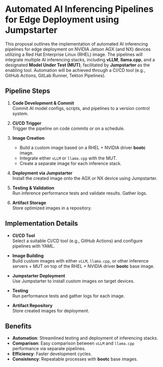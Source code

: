 # Automated AI Inferencing Pipelines for Edge Deployment using Jumpstarter

This proposal outlines the implementation of automated AI inferencing pipelines for edge deployment on NVIDIA Jetson AGX (and NX) devices utilizing a Red Hat Enterprise Linux (RHEL) image. The pipelines will integrate multiple AI inferencing stacks, including **vLLM**, **llama.cpp**, and a designated **Model Under Test (MUT)**, facilitated by **Jumpstarter** as the enabling tool. Automation will be achieved through a CI/CD tool (e.g., GitHub Actions, GitLab Runner, Tekton Pipelines).

## Pipeline Steps

1. **Code Development & Commit**  
   Commit AI model configs, scripts, and pipelines to a version control system.

2. **CI/CD Trigger**  
   Trigger the pipeline on code commits or on a schedule.

3. **Image Creation**  
   - Build a custom image based on a RHEL + NVIDIA driver **bootc** image.
   - Integrate either `vLLM` or `llama.cpp` with the MUT.
   - Create a separate image for each inference stack.

4. **Deployment via Jumpstarter**  
   Install the created image onto the AGX or NX device using Jumpstarter.

5. **Testing & Validation**  
   Run inference performance tests and validate results. Gather logs.

6. **Artifact Storage**  
   Store optimized images in a repository.

## Implementation Details

- **CI/CD Tool**  
  Select a suitable CI/CD tool (e.g., GitHub Actions) and configure pipelines with YAML.

- **Image Building**  
  Build custom images with either `vLLM`, `llama.cpp`, or other inference servers + MUT on top of the RHEL + NVIDIA driver **bootc** base image.

- **Jumpstarter Deployment**  
  Use Jumpstarter to install custom images on target devices.

- **Testing**  
  Run performance tests and gather logs for each image.

- **Artifact Repository**  
  Store created images for deployment.

## Benefits

- **Automation**: Streamlined testing and deployment of inferencing stacks.  
- **Comparison**: Easy comparison between `vLLM` and `llama.cpp` performance via separate pipelines.  
- **Efficiency**: Faster development cycles.  
- **Consistency**: Repeatable processes with **bootc** base images.

